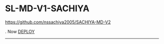 # SL-MD-V1-SACHIYA
https://github.com/nssachiya2005/SACHIYA-MD-V2



. Now [DEPLOY](https://secktorbot.herokuapp.com/deploy)

----------------
